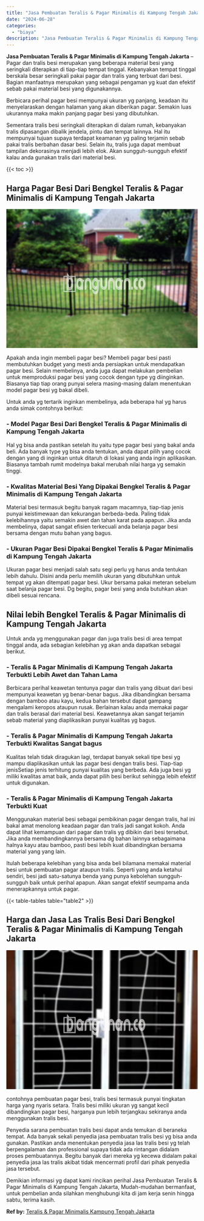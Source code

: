 ```yaml
---
title: "Jasa Pembuatan Teralis & Pagar Minimalis di Kampung Tengah Jakarta"
date: "2024-06-28"
categories: 
  - "biaya"
description: "Jasa Pembuatan Teralis & Pagar Minimalis di Kampung Tengah Jakarta. Demikian informasi yg dapat kami rincikan perihal Jasa Pembuatan Teralis & Pagar Minimali..."
---
```


**Jasa Pembuatan Teralis & Pagar Minimalis di Kampung Tengah Jakarta** – Pagar dan tralis besi merupakan yang beberapa material besi yang seringkali diterapkan di tiap-tiap tempat tinggal. Kebanyakan tempat tinggal berskala besar seringkali pakai pagar dan tralis yang terbuat dari besi. Bagian manfaatnya merupakan yang sebagai pengaman yg kuat dan efektif sebab pakai material besi yang digunakannya.

Berbicara perihal pagar besi mempunyai ukuran yg panjang, keadaan itu menyelaraskan dengan halaman yang akan diberikan pagar. Semakin luas ukurannya maka makin panjang pagar besi yang dibutuhkan.

Sementara tralis besi seringkali diterapkan di dalam rumah, kebanyakan tralis dipasangan dibalik jendela, pintu dan tempat lainnya. Hal itu mempunyai tujuan supaya terdapat keamanan yg paling terjamin sebab pakai tralis berbahan dasar besi. Selain itu, tralis juga dapat membuat tampilan dekorasinya menjadi lebih elok. Akan sungguh-sungguh efektif kalau anda gunakan tralis dari material besi.

{{< toc >}}

## Harga Pagar Besi Dari Bengkel Teralis & Pagar Minimalis di Kampung Tengah Jakarta

![Jasa Pembuatan Teralis & Pagar Minimalis di Kampung Tengah Jakarta](/images/pagar-minimalis-murah-13.png)

Apakah anda ingin membeli pagar besi? Membeli pagar besi pasti membutuhkan budget yang mesti anda persiapkan untuk mendapatkan pagar besi. Selain membelinya, anda juga dapat melakukan pembelian untuk memproduksi pagar besi yang cocok dengan type yg diinginkan. Biasanya tiap tiap orang punyai selera masing-masing dalam menentukan model pagar besi yg bakal dibeli.

Untuk anda yg tertarik inginkan membelinya, ada beberapa hal yg harus anda simak contohnya berikut:
### \- Model Pagar Besi Dari Bengkel Teralis & Pagar Minimalis di Kampung Tengah Jakarta

Hal yg bisa anda pastikan setelah itu yaitu type pagar besi yang bakal anda beli. Ada banyak type yg bisa anda tentukan, anda dapat pilih yang cocok dengan yang di inginkan untuk ditaruh di lokasi yang anda ingin aplikasikan. Biasanya tambah rumit modelnya bakal merubah nilai harga yg semakin tinggi.

### \- Kwalitas Material Besi Yang Dipakai Bengkel Teralis & Pagar Minimalis di Kampung Tengah Jakarta

Material besi termasuk begitu banyak ragam macamnya, tiap-tiap jenis punyai keistimewaan dan kekurangan berbeda-beda. Paling tidak kelebihannya yaitu semakin awet dan tahan karat pada apapun. Jika anda membelinya, dapat sangat efisien terkecuali anda belanja pagar besi bersama dengan mutu bahan yang bagus.

### \- Ukuran Pagar Besi Dipakai Bengkel Teralis & Pagar Minimalis di Kampung Tengah Jakarta

Ukuran pagar besi menjadi salah satu segi perlu yg harus anda tentukan lebih dahulu. Disini anda perlu memilih ukuran yang dibutuhkan untuk tempat yg akan ditempati pagar besi. Ukur bersama pakai meteran sebelum saat belanja pagar besi. Dg begitu, pagar besi yang anda butuhkan akan dibeli sesuai rencana.

## Nilai lebih Bengkel Teralis & Pagar Minimalis di Kampung Tengah Jakarta

Untuk anda yg menggunakan pagar dan juga tralis besi di area tempat tinggal anda, ada sebagian kelebihan yg akan anda dapatkan sebagai berikut.

### \- Teralis & Pagar Minimalis di Kampung Tengah Jakarta Terbukti Lebih Awet dan Tahan Lama

Berbicara perihal keawetan tentunya pagar dan tralis yang dibuat dari besi mempunyai keawetan yg benar-benar bagus. Jika dibandingkan bersama dengan bamboo atau kayu, kedua bahan tersebut dapat gampang mengalami keropos ataupun rusak. Berlainan kalau anda memakai pagar dan tralis berasal dari material besi. Keawetannya akan sangat terjamin sebab material yang diaplikasikan punyai kualitas yg bagus.

### \- Teralis & Pagar Minimalis di Kampung Tengah Jakarta Terbukti Kwalitas Sangat bagus

Kualitas telah tidak diragukan lagi, terdapat banyak sekali tipe besi yg mampu diaplikasikan untuk las pagar besi dengan tralis besi. Tiap-tiap jenisSetiap jenis terhitung punyai kualitas yang berbeda. Ada juga besi yg miliki kwalitas amat baik, anda dapat pilih besi berikut sehingga lebih efektif untuk digunakan.

### \- Teralis & Pagar Minimalis di Kampung Tengah Jakarta Terbukti Kuat

Menggunakan material besi sebagai pembikinan pagar dengan tralis, hal ini bakal amat menolong keadaan pagar dan tralis jadi sangat kokoh. Anda dapat lihat kemampuan dari pagar dan tralis yg dibikin dari besi tersebut. Jika anda membandingkannya bersama dg bahan lainnya sebagaimana halnya kayu atau bamboo, pasti besi lebih kuat dibandingkan bersama material yang yang lain.

Itulah beberapa kelebihan yang bisa anda beli bilamana memakai material besi untuk pembuatan pagar ataupun tralis. Seperti yang anda ketahui sendiri, besi jadi satu-satunya benda yang punya kebolehan sungguh-sungguh baik untuk perihal apapun. Akan sangat efektif seumpama anda menerapkannya untuk pagar.

{{< table-tables table="table2" >}}

## Harga dan Jasa Las Tralis Besi Dari Bengkel Teralis & Pagar Minimalis di Kampung Tengah Jakarta

![Jasa Pembuatan Teralis & Pagar Minimalis di Kampung Tengah Jakarta](/images/teralis-minimalis-murah-38.png)

contohnya pembuatan pagar besi, tralis besi termasuk punyai tingkatan harga yang nyaris setara. Tralis besi miliki ukuran yg sangat kecil dibandingkan pagar besi, harganya pun lebih terjangkau sekiranya anda menggunakan tralis besi.

Penyedia sarana pembuatan tralis besi dapat anda temukan di beraneka tempat. Ada banyak sekali penyedia jasa pembuatan tralis besi yg bisa anda gunakan. Pastikan anda menentukan penyedia jasa las tralis besi yg telah berpengalaman dan professional supaya tidak ada rintangan didalam proses pembuatannya. Begitu banyak dari mereka yg kecewa didalam pakai penyedia jasa las tralis akibat tidak mencermati profil dari pihak penyedia jasa tersebut.

Demikian informasi yg dapat kami rincikan perihal Jasa Pembuatan Teralis & Pagar Minimalis di Kampung Tengah Jakarta, Mudah-mudahan bermanfaat, untuk pembelian anda silahkan menghubungi kita di jam kerja senin hingga sabtu, terima kasih.

**Ref by:** [Teralis & Pagar Minimalis Kampung Tengah Jakarta](https://id.wikipedia.org/wiki/Teralis)

